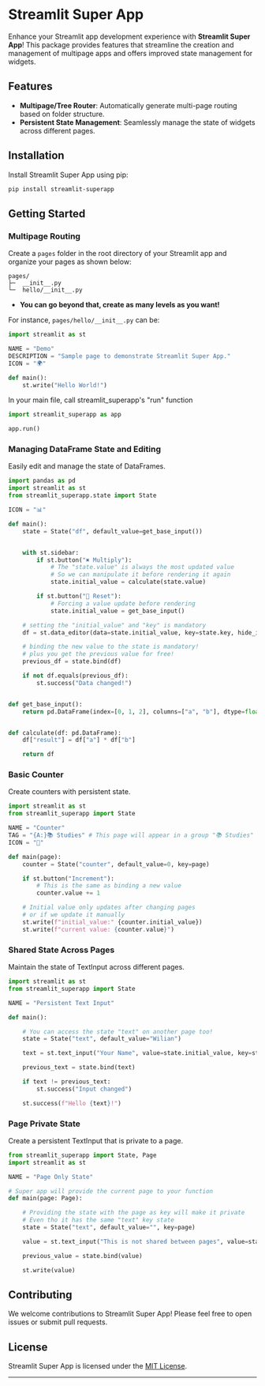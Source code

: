 # Streamlit Super App

Enhance your Streamlit app development experience with **Streamlit Super App**! This package provides features that streamline the creation and management of multipage apps and offers improved state management for widgets.

## Features

- **Multipage/Tree Router**: Automatically generate multi-page routing based on folder structure.
- **Persistent State Management**: Seamlessly manage the state of widgets across different pages.

## Installation

Install Streamlit Super App using pip:

```sh
pip install streamlit-superapp
```

## Getting Started

### Multipage Routing

Create a `pages` folder in the root directory of your Streamlit app and organize your pages as shown below:

```
pages/
├─  __init__.py
└─  hello/__init__.py
```

- **You can go beyond that, create as many levels as you want!**

For instance, `pages/hello/__init__.py` can be:

```python
import streamlit as st

NAME = "Demo"
DESCRIPTION = "Sample page to demonstrate Streamlit Super App."
ICON = "🌍"

def main():
    st.write("Hello World!")
```

In your main file, call streamlit_superapp's "run" function

```python
import streamlit_superapp as app

app.run()
```

### Managing DataFrame State and Editing

Easily edit and manage the state of DataFrames.

```python
import pandas as pd
import streamlit as st
from streamlit_superapp.state import State

ICON = "📊"

def main():
    state = State("df", default_value=get_base_input())


    with st.sidebar:
        if st.button("✖️ Multiply"):
            # The "state.value" is always the most updated value
            # So we can manipulate it before rendering it again
            state.initial_value = calculate(state.value)

        if st.button("🔄 Reset"):
            # Forcing a value update before rendering
            state.initial_value = get_base_input()

    # setting the "initial_value" and "key" is mandatory
    df = st.data_editor(data=state.initial_value, key=state.key, hide_index=True)

    # binding the new value to the state is mandatory!
    # plus you get the previous value for free!
    previous_df = state.bind(df)

    if not df.equals(previous_df):
        st.success("Data changed!")


def get_base_input():
    return pd.DataFrame(index=[0, 1, 2], columns=["a", "b"], dtype=float)


def calculate(df: pd.DataFrame):
    df["result"] = df["a"] * df["b"]

    return df

```

### Basic Counter

Create counters with persistent state.

```python
import streamlit as st
from streamlit_superapp import State

NAME = "Counter"
TAG = "{A:}📚 Studies" # This page will appear in a group "📚 Studies" at the top of a index page
ICON = "🔢"

def main(page):
    counter = State("counter", default_value=0, key=page)

    if st.button("Increment"):
        # This is the same as binding a new value
        counter.value += 1

    # Initial value only updates after changing pages
    # or if we update it manually
    st.write(f"initial_value:" {counter.initial_value})
    st.write(f"current value: {counter.value}")
```

### Shared State Across Pages

Maintain the state of TextInput across different pages.

```python
import streamlit as st
from streamlit_superapp import State

NAME = "Persistent Text Input"

def main():

    # You can access the state "text" on another page too!
    state = State("text", default_value="Wilian")

    text = st.text_input("Your Name", value=state.initial_value, key=state.key)

    previous_text = state.bind(text)

    if text != previous_text:
        st.success("Input changed")

    st.success(f"Hello {text}!")
```

### Page Private State

Create a persistent TextInput that is private to a page.

```python
from streamlit_superapp import State, Page
import streamlit as st

NAME = "Page Only State"

# Super app will provide the current page to your function
def main(page: Page):

    # Providing the state with the page as key will make it private
    # Even tho it has the same "text" key state
    state = State("text", default_value="", key=page)

    value = st.text_input("This is not shared between pages", value=state.initial_value)

    previous_value = state.bind(value)

    st.write(value)
```

## Contributing

We welcome contributions to Streamlit Super App! Please feel free to open issues or submit pull requests.

## License

Streamlit Super App is licensed under the [MIT License](LICENSE).

---
